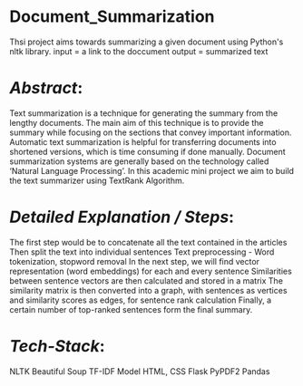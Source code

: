 # Document_Summarization

Thsi project aims towards summarizing a given document using Python's nltk library.
input = a link to the doccument
output = summarized text


# *Abstract*: 
Text summarization is a technique for generating the summary from the lengthy documents. The main aim of this technique is to provide the summary while focusing on the sections that convey important information. Automatic text summarization is helpful for transferring documents into shortened versions, which is time consuming if done manually. Document summarization systems are generally based on the technology called ‘Natural Language Processing’. In this academic mini project we aim to build the text summarizer using TextRank Algorithm.

# *Detailed Explanation / Steps*: 
The first step would be to concatenate all the text contained in the articles
Then split the text into individual sentences
Text preprocessing - Word tokenization, stopword removal
In the next step, we will find vector representation (word embeddings) for each and every sentence
Similarities between sentence vectors are then calculated and stored in a matrix
The similarity matrix is then converted into a graph, with sentences as vertices and similarity scores as edges, for sentence rank calculation
Finally, a certain number of top-ranked sentences form the final summary.

# *Tech-Stack*:
NLTK
Beautiful Soup
TF-IDF Model
HTML, CSS
Flask
PyPDF2
Pandas



